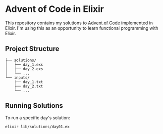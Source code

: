 # Advent of Code in Elixir

This repository contains my solutions to [Advent of Code](https://adventofcode.com/) implemented in Elixir. I'm using this as an opportunity to learn functional programming with Elixir.

## Project Structure

```
├── solutions/
│   ├── day_1.exs
│   ├── day_2.exs
│   └── ...
└── inputs/
    ├── day_1.txt
    ├── day_2.txt
    └── ...
```

## Running Solutions

To run a specific day's solution:

```bash
elixir lib/solutions/day01.ex
```

